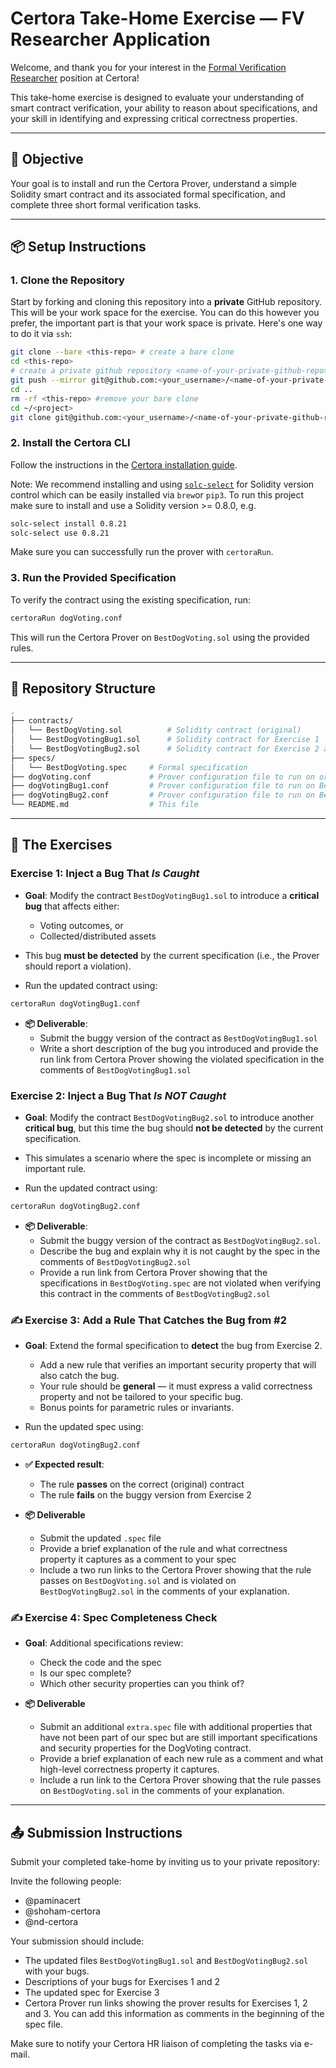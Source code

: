 # Certora Take-Home Exercise — FV Researcher Application

Welcome, and thank you for your interest in the [Formal Verification Researcher](https://www.certora.com/careers/formal-verification-researcher) position at Certora!

This take-home exercise is designed to evaluate your understanding of smart contract verification, your ability to reason about specifications, and your skill in identifying and expressing critical correctness properties.

---

## 🧠 Objective

Your goal is to install and run the Certora Prover, understand a simple Solidity smart contract and its associated formal specification, and complete three short formal verification tasks.

---

## 📦 Setup Instructions

### 1. Clone the Repository

Start by forking and cloning this repository into a **private** GitHub repository. This will be your work space for the exercise. You can do this however you prefer, the important part is that your work space is private. Here's one way to do it via `ssh`:

```bash
git clone --bare <this-repo> # create a bare clone
cd <this-repo>
# create a private github repository <name-of-your-private-github-repo>
git push --mirror git@github.com:<your_username>/<name-of-your-private-github-repo>.git #mirror push against your private repo
cd ..
rm -rf <this-repo> #remove your bare clone
cd ~/<project>
git clone git@github.com:<your_username>/<name-of-your-private-github-repo>.git #clone your private repo
```

### 2. Install the Certora CLI

Follow the instructions in the [Certora installation guide](https://docs.certora.com/en/latest/docs/user-guide/getting-started/install.html).

Note: We recommend installing and using [`solc-select`](https://github.com/crytic/solc-select) for Solidity version control which can be easily installed via `brew`or `pip3`. To run this project make sure to install and use a Solidity version >= 0.8.0, e.g. 

```bash
solc-select install 0.8.21
solc-select use 0.8.21
```

Make sure you can successfully run the prover with `certoraRun`.


### 3. Run the Provided Specification

To verify the contract using the existing specification, run:

```bash
certoraRun dogVoting.conf
```

This will run the Certora Prover on `BestDogVoting.sol` using the provided rules.

---

## 📁 Repository Structure
```bash
.
├── contracts/
│   └── BestDogVoting.sol          # Solidity contract (original)
│   └── BestDogVotingBug1.sol      # Solidity contract for Exercise 1
│   └── BestDogVotingBug2.sol      # Solidity contract for Exercise 2 and 3
├── specs/
│   └── BestDogVoting.spec     # Formal specification
├── dogVoting.conf             # Prover configuration file to run on original contract
├── dogVotingBug1.conf         # Prover configuration file to run on BestDogVotingBug1.sol
├── dogVotingBug2.conf         # Prover configuration file to run on BestDogVotingBug2.sol
└── README.md                  # This file
```

---

## 📌 The Exercises

### Exercise 1: Inject a Bug That *Is Caught*

- **Goal**: Modify the contract `BestDogVotingBug1.sol` to introduce a **critical bug** that affects either:
  - Voting outcomes, or
  - Collected/distributed assets

- This bug **must be detected** by the current specification (i.e., the Prover should report a violation).
- Run the updated contract using:
```bash
certoraRun dogVotingBug1.conf
```

- **📦 Deliverable**:
  - Submit the buggy version of the contract as `BestDogVotingBug1.sol`
  - Write a short description of the bug you introduced and provide the run link from Certora Prover showing the violated specification in the comments of `BestDogVotingBug1.sol`

### Exercise 2: Inject a Bug That *Is NOT Caught*

- **Goal**: Modify the contract  `BestDogVotingBug2.sol` to introduce another **critical bug**, but this time the bug should **not be detected** by the current specification.

- This simulates a scenario where the spec is incomplete or missing an important rule.
- Run the updated contract using:
```bash
certoraRun dogVotingBug2.conf
```

- **📦 Deliverable**:
  - Submit the buggy version of the contract as `BestDogVotingBug2.sol`.
  - Describe the bug and explain why it is not caught by the spec in the comments of `BestDogVotingBug2.sol`
  - Provide a run link from Certora Prover showing that the specifications in `BestDogVoting.spec` are not violated when verifying this contract in the comments of `BestDogVotingBug2.sol`

### ✍️ Exercise 3: Add a Rule That Catches the Bug from #2

- **Goal**: Extend the formal specification to **detect** the bug from Exercise 2.
  - Add a new rule that verifies an important security property that will also catch the bug.
  - Your rule should be **general** — it must express a valid correctness property and not be tailored to your specific bug.
  - Bonus points for parametric rules or invariants. 

- Run the updated spec using:

```bash
certoraRun dogVotingBug2.conf
```

- **✅ Expected result**:
    - The rule **passes** on the correct (original) contract  
    - The rule **fails** on the buggy version from Exercise 2

- **📦 Deliverable**
    - Submit the updated `.spec` file 
    - Provide a brief explanation of the rule and what correctness property it captures as a comment to your spec
    - Include a two run links to the Certora Prover showing that the rule passes on `BestDogVoting.sol` and is violated on `BestDogVotingBug2.sol` in the comments of your explanation. 

### ✍️ Exercise 4: Spec Completeness Check
- **Goal**: Additional specifications review:
  - Check the code and the spec
  - Is our spec complete?
  - Which other security properties can you think of?
 
- **📦 Deliverable**
    - Submit an additional `extra.spec` file with additional properties that have not been part of our spec but are still important specifications and security properties for the DogVoting contract. 
    - Provide a brief explanation of each new rule as a comment and what high-level correctness property it captures.
    - Include a run link to the Certora Prover showing that the rule passes on `BestDogVoting.sol` in the comments of your explanation. 

---

## 📤 Submission Instructions

Submit your completed take-home by inviting us to your private repository:

Invite the following people: 
- @paminacert
- @shoham-certora
- @nd-certora

Your submission should include:
- The updated files `BestDogVotingBug1.sol` and `BestDogVotingBug2.sol` with your bugs. 
- Descriptions of your bugs for Exercises 1 and 2
- The updated spec for Exercise 3
- Certora Prover run links showing the prover results for Exercises 1, 2 and 3. 
You can add this information as comments in the beginning of the spec file. 

Make sure to notify your Certora HR liaison of completing the tasks via e-mail.

